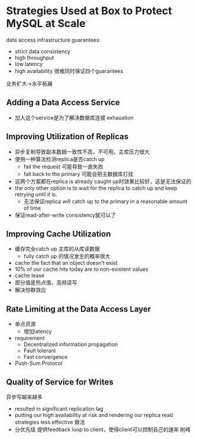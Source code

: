 # Strategies Used at Box to Protect MySQL at Scale
  data access infrastructure guarantees: 
 - strict data consistency
 - high throughput
 - low latency 
 - high availability
 很难同时保证四个guarantees
 
 业务扩大->水平拓展
 ## Adding a Data Access Service
 - 加入这个service是为了解决数据库连接 exhaustion
 ## Improving Utilization of Replicas
- 异步复制导致副本数据一致性不高，不可用。主库压力很大
- 使用一种算法检测replica是否catch up
  - fail the request 可能导致一直失败
  - fall back to the primary 可能会把主数据库打挂
- 这两个方案都在replica is already caught up时效果比较好，这是无法保证的
- the only other option is to wait for the replica to catch up and keep retrying until it is.
  - 无法保证replica will catch up to the primary in a reasonable amount of time
- 保证read-after-write consistency就可以了

## Improving Cache Utilization
- 缓存完全catch up 主库的从库读数据
  - fully catch up 的情况发生的概率很大
-  cache the fact that an object doesn’t exist. 
  - 10% of our cache hits today are to non-existent values
-  cache lease
  - 部分值是热点值，高频读写
  - 解决惊群效应
  
## Rate Limiting at the Data Access Layer
- 单点资源
  - 增加latency
- requirement
  - Decentralized information propagation 
  - Fault tolerant
  - Fast convergence
-  Push-Sum Protocol

## Quality of Service for Writes
异步写越来越多
- resulted in significant replication lag
- putting our high availability at risk and rendering our replica read strategies less effective
做法
- 分优先级 提供feedback loop to client，使得client可以控制自己的速率 削峰
